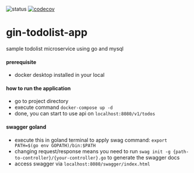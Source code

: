 ![status](https://github.com/ekomanurung/gin-todolist-app/actions/workflows/go.yml/badge.svg?branch=master)
[![codecov](https://codecov.io/gh/ekomanurung/gin-todolist-app/branch/main/graph/badge.svg?token=M6ZflPMpOd)](https://codecov.io/gh/ekomanurung/gin-todolist-app)
# gin-todolist-app

sample todolist microservice using go and mysql

#### prerequisite
- docker desktop installed in your local

#### how to run the application
- go to project directory
- execute command `docker-compose up -d`
- done, you can start to use api on `localhost:8080/v1/todos`

#### swagger goland
- execute this in goland terminal to apply swag command:
   `export PATH=$(go env GOPATH)/bin:$PATH`
- changing request/response means you need to run `swag init -g {path-to-controller}/{your-controller}.go`
  to generate the swagger docs
- access swagger via `localhost:8080/swagger/index.html`
